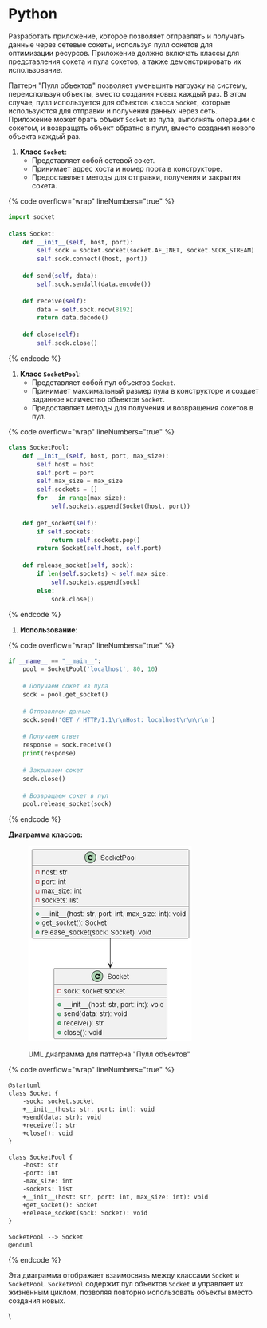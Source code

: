 # Python

Разработать приложение, которое позволяет отправлять и получать данные через сетевые сокеты, используя пулл сокетов для оптимизации ресурсов. Приложение должно включать классы для представления сокета и пула сокетов, а также демонстрировать их использование.

Паттерн "Пулл объектов" позволяет уменьшить нагрузку на систему, переиспользуя объекты, вместо создания новых каждый раз. В этом случае, пулл используется для объектов класса `Socket`, которые используются для отправки и получения данных через сеть. Приложение может брать объект `Socket` из пула, выполнять операции с сокетом, и возвращать объект обратно в пулл, вместо создания нового объекта каждый раз.

1. **Класс `Socket`**:
   * Представляет собой сетевой сокет.
   * Принимает адрес хоста и номер порта в конструкторе.
   * Предоставляет методы для отправки, получения и закрытия сокета.

{% code overflow="wrap" lineNumbers="true" %}
```python
import socket

class Socket:
    def __init__(self, host, port):
        self.sock = socket.socket(socket.AF_INET, socket.SOCK_STREAM)
        self.sock.connect((host, port))

    def send(self, data):
        self.sock.sendall(data.encode())

    def receive(self):
        data = self.sock.recv(8192)
        return data.decode()

    def close(self):
        self.sock.close()
```
{% endcode %}

1. **Класс `SocketPool`**:
   * Представляет собой пул объектов `Socket`.
   * Принимает максимальный размер пула в конструкторе и создает заданное количество объектов `Socket`.
   * Предоставляет методы для получения и возвращения сокетов в пул.

{% code overflow="wrap" lineNumbers="true" %}
```python
class SocketPool:
    def __init__(self, host, port, max_size):
        self.host = host
        self.port = port
        self.max_size = max_size
        self.sockets = []
        for _ in range(max_size):
            self.sockets.append(Socket(host, port))

    def get_socket(self):
        if self.sockets:
            return self.sockets.pop()
        return Socket(self.host, self.port)

    def release_socket(self, sock):
        if len(self.sockets) < self.max_size:
            self.sockets.append(sock)
        else:
            sock.close()
```
{% endcode %}

1. **Использование**:

{% code overflow="wrap" lineNumbers="true" %}
```python
if __name__ == "__main__":
    pool = SocketPool('localhost', 80, 10)

    # Получаем сокет из пула
    sock = pool.get_socket()

    # Отправляем данные
    sock.send('GET / HTTP/1.1\r\nHost: localhost\r\n\r\n')

    # Получаем ответ
    response = sock.receive()
    print(response)

    # Закрываем сокет
    sock.close()

    # Возвращаем сокет в пул
    pool.release_socket(sock)
```
{% endcode %}

**Диаграмма классов:**

<figure><img src="../../../../../.gitbook/assets/image (43).png" alt=""><figcaption><p>UML диаграмма для паттерна "Пулл объектов"</p></figcaption></figure>

{% code overflow="wrap" lineNumbers="true" %}
```plant-uml
@startuml
class Socket {
    -sock: socket.socket
    +__init__(host: str, port: int): void
    +send(data: str): void
    +receive(): str
    +close(): void
}

class SocketPool {
    -host: str
    -port: int
    -max_size: int
    -sockets: list
    +__init__(host: str, port: int, max_size: int): void
    +get_socket(): Socket
    +release_socket(sock: Socket): void
}

SocketPool --> Socket
@enduml
```
{% endcode %}

Эта диаграмма отображает взаимосвязь между классами `Socket` и `SocketPool`. `SocketPool` содержит пул объектов `Socket` и управляет их жизненным циклом, позволяя повторно использовать объекты вместо создания новых.

\
